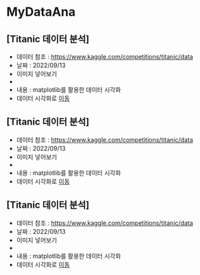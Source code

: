 # MyDataAna
## [Titanic 데이터 분석]
  * 데이터 참조 : https://www.kaggle.com/competitions/titanic/data
  * 날짜 : 2022/09/13
  * 이미지 넣어보기
  * 
  * 내용 : matplotlib를 활용한 데이터 시각화
  * 데이터 시각화로 [이동](./20220914.ipynb)
  
  

## [Titanic 데이터 분석]
  * 데이터 참조 : https://www.kaggle.com/competitions/titanic/data
  * 날짜 : 2022/09/13
  * 이미지 넣어보기
  * 
  * 내용 : matplotlib를 활용한 데이터 시각화
  * 데이터 시각화로 [이동](./20220914_02.ipynb)

## [Titanic 데이터 분석]
  * 데이터 참조 : https://www.kaggle.com/competitions/titanic/data
  * 날짜 : 2022/09/13
  * 이미지 넣어보기
  * 
  * 내용 : matplotlib를 활용한 데이터 시각화
  * 데이터 시각화로 [이동](./20220914_03.ipynb)
